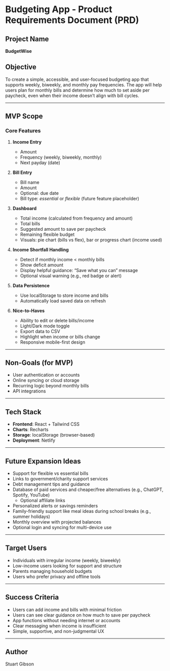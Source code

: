 # Budgeting App - Product Requirements Document (PRD)

## Project Name
**BudgetWise**

## Objective
To create a simple, accessible, and user-focused budgeting app that supports weekly, biweekly, and monthly pay frequencies. The app will help users plan for monthly bills and determine how much to set aside per paycheck, even when their income doesn’t align with bill cycles.

---

## MVP Scope

### Core Features
1. **Income Entry**
   - Amount
   - Frequency (weekly, biweekly, monthly)
   - Next payday (date)

2. **Bill Entry**
   - Bill name
   - Amount
   - Optional: due date
   - Bill type: *essential* or *flexible* (future feature placeholder)

3. **Dashboard**
   - Total income (calculated from frequency and amount)
   - Total bills
   - Suggested amount to save per paycheck
   - Remaining flexible budget
   - Visuals: pie chart (bills vs flex), bar or progress chart (income used)

4. **Income Shortfall Handling**
   - Detect if monthly income < monthly bills
   - Show deficit amount
   - Display helpful guidance: “Save what you can” message
   - Optional visual warning (e.g., red badge or alert)

5. **Data Persistence**
   - Use localStorage to store income and bills
   - Automatically load saved data on refresh

6. **Nice-to-Haves**
   - Ability to edit or delete bills/income
   - Light/Dark mode toggle
   - Export data to CSV
   - Highlight when income or bills change
   - Responsive mobile-first design

---

## Non-Goals (for MVP)
- User authentication or accounts
- Online syncing or cloud storage
- Recurring logic beyond monthly bills
- API integrations

---

## Tech Stack
- **Frontend**: React + Tailwind CSS
- **Charts**: Recharts
- **Storage**: localStorage (browser-based)
- **Deployment**: Netlify

---

## Future Expansion Ideas
- Support for flexible vs essential bills
- Links to government/charity support services
- Debt management tips and guidance
- Database of paid services and cheaper/free alternatives (e.g., ChatGPT, Spotify, YouTube)
  - Optional affiliate links
- Personalized alerts or savings reminders
- Family-friendly support like meal ideas during school breaks (e.g., summer holidays)
- Monthly overview with projected balances
- Optional login and syncing for multi-device use

---

## Target Users
- Individuals with irregular income (weekly, biweekly)
- Low-income users looking for support and structure
- Parents managing household budgets
- Users who prefer privacy and offline tools

---

## Success Criteria
- Users can add income and bills with minimal friction
- Users can see clear guidance on how much to save per paycheck
- App functions without needing internet or accounts
- Clear messaging when income is insufficient
- Simple, supportive, and non-judgmental UX

---

## Author
Stuart Gibson
